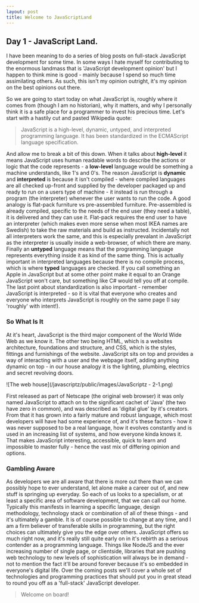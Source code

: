 ```yaml
---
layout: post
title: Welcome to JavaScriptLand
---
```


## Day 1 - JavaScript Land.

I have been meaning to do a series of blog posts on full-stack JavaScript development for some time. In some ways I hate myself for contributing to the enormous landmass that is 'JavaScript development opinion' but I happen to think mine is good - mainly because I spend so much time assimilating others. As such, this isn't my opinion outright, it's my opinion on the best opinions out there.

So we are going to start today on what JavaScript is, roughly where it comes from (though I am no historian), why it matters, and why I personally think it is a safe place for a programmer to invest his precious time. Let's start with a hastily cut and pasted Wikipedia quote:

> JavaScript is a high-level, dynamic, untyped, and interpreted programming language. It has been standardized in the ECMAScript language specification.

And allow me to break a bit of this down. When it talks about **high-level** it means JavaScript uses human readable words to describe the actions or logic that the code represents - a **low-level** language would be something a machine understands, like 1's and 0's. The reason JavaScript is **dynamic** and **interpreted** is because it isn't compiled - where compiled languages are all checked up-front and supplied by the developer packaged up and ready to run on a users type of machine - it instead is run through a program (the interpreter) whenever the user wants to run the code. A good analogy is flat-pack furniture vs pre-assembled furniture. Pre-assembled is already compiled, specific to the needs of the end user (they need a table), it is delivered and they can use it. Flat-pack requires the end user to have an interpreter (which makes even more sense when most IKEA names are Swedish) to take the raw materials and build as instructed. Incidentally not all interpreters work the same, and this is especially prevalant in JavaScript as the interpreter is usually inside a web-browser, of which there are many. Finally an **untyped** language means that the programming language represents everything inside it as kind of the same thing. This is actually important in interpreted languages because there is no compile process, which is where **typed** languages are checked. If you call something an Apple in JavaScript but at some other point make it equal to an Orange JavaScript won't care, but something like C# would tell you off at compile. The last point about standardization is also important - remember JavaScript is interpreted - so it is vital that everyone who creates and everyone who interprets JavaScript is roughly on the same page (I say 'roughly' with intent!).

### So What Is It

At it's heart, JavaScript is the third major component of the World Wide Web as we know it. The other two being HTML, which is a websites architecture, foundations and structure, and CSS, which is the styles, fittings and furnishings of the website. JavaScript sits on top and provides a way of interacting with a user and the webpage itself, adding anything dynamic on top - in our house analogy it is the lighting, plumbing, electrics and secret revolving doors.

![The web house](/javascriptz/public/images/JavaScriptz - 2-1.png)

First released as part of Netscape (the original web browser) it was only named JavaScript to attach on to the significant cachet of 'Java' (the two have zero in common), and was described as 'digital glue' by it's creators. From that it has grown into a fairly mature and robust language, which most developers will have had some experience of, and it's these factors - how it was never supposed to be a real language, how it evolves constantly and is used in an increasing list of systems, and how everyone kinda knows it. That makes JavaScript interesting, accessible, quick to learn and impossible to master fully - hence the vast mix of differing opinion and options.

### Gambling Aware

As developers we are all aware that there is more out there than we can possibly hope to ever understand, let alone make a career out of, and new stuff is springing up everyday. So each of us looks to a specialism, or at least a specific area of software development, that we can call our home. Typically this manifests in learning a specific language, design methodology, technology stack or combination of all of these things - and it's ultimately a gamble. It is of course possible to change at any time, and I am a firm believer of transferable skills in programming, but the right choices can ultimately give you the edge over others. JavaScript offers so much right now, and it's really still quite early on in it's rebirth as a serious contender as a programming language. Things like NodeJS and the ever increasing number of single page, or clientside, libraries that are pushing web technology to new levels of sophistication will always be in demand - not to mention the fact it'll be around forever because it's so embedded in everyone's digital life. Over the coming posts we'll cover a whole set of technologies and programming practices that should put you in great stead to round you off as a 'full-stack' JavaScript developer.

> Welcome on board!
